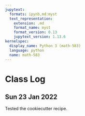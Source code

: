 ```yaml
---
jupytext:
  formats: ipynb,md:myst
  text_representation:
    extension: .md
    format_name: myst
    format_version: 0.13
    jupytext_version: 1.13.6
kernelspec:
  display_name: Python 3 (math-583)
  language: python
  name: math-583
---
```


Class Log
=========

Sun 23 Jan 2022
---------------
Tested the cookiecutter recipe.
